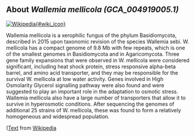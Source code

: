 
About *Wallemia mellicola (GCA\_004919005.1)* 
--------------------------------------------------------------

[![Wikipedia](/img/wikipedia_logo_v2_en.png){#wiki_icon}](http://en.wikipedia.org/wiki/Wallemia_mellicola)

Wallemia mellicola is a xerophilic fungus of the phylum Basidiomycota, described
in 2015 upon taxonomic revision of the species Wallemia sebi.
W. mellicola has a compact genome of 9.8 Mb with few repeats, which is one of
the smallest genomes in Basidiomycota and in Agaricomycota. Three gene family
expansions that were observed in W. mellicola were considered significant,
including heat shock protein, stress responsive alpha-beta barrel, and amino
acid transporter, and they may be responsible for the survival W. mellicola at
low water activity. Genes involved in High Osmolarity Glycerol signalling
pathway were also found and were suggested to play an important role in the
adaptation to osmotic stress. Wallemia mellicola also have a large number of
transporters that allow it to survive in hyperosmotic conditions. After
sequencing the genomes of additional 25 strains of W. mellicola, these was found
to form a relatively homogeneous and widespread population.

([Text](http://en.wikipedia.org/wiki/Wallemia_mellicola) from [Wikipedia](http://en.wikipedia.org/) 


